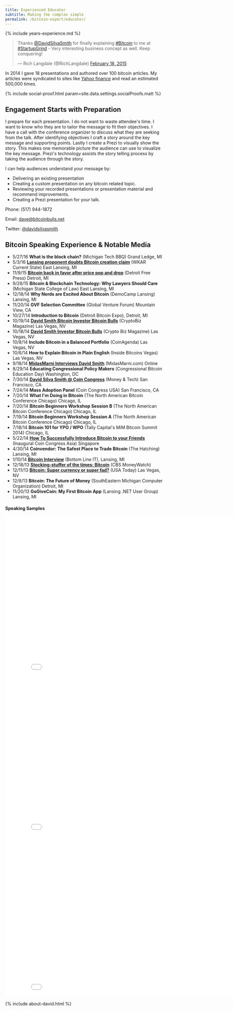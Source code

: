 ```yaml
---
title: Experienced Educator
subtitle: Making the complex simple
permalink: /bitcoin-expert/educator/
---
```


{% include years-experience.md %}

<blockquote class="twitter-tweet" lang="en"><p>Thanks <a href="https://twitter.com/DavidSilvaSmith">@DavidSilvaSmith</a> for finally explaining <a href="https://twitter.com/hashtag/Bitcoin?src=hash">#Bitcoin</a> to me at <a href="https://twitter.com/hashtag/StartupGrind?src=hash">#StartupGrind</a> - Very interesting business concept as well. Keep conquering!</p>&mdash; Rich Langdale (@RichLangdale) <a href="https://twitter.com/RichLangdale/status/568173715709677568">February 18, 2015</a></blockquote>
<script async src="//platform.twitter.com/widgets.js" charset="utf-8"></script>

In 2014 I gave 18 presentations and authored over 100 bitcoin articles. My articles were syndicated to sites like [Yahoo finance](https://www.google.com/search?safe=off&q=site%3Afinance.yahoo.com%20%22david%20smith%22%20bitcoin&rct=j) and read an estimated 500,000 times.

{% include social-proof.html param=site.data.settings.socialProofs.matt %} 

## Engagement Starts with Preparation

I prepare for each presentation. I do not want to waste attendee's time. I want to know who they are to tailor the message to fit their objectives. I have a call with the conference organizer to discuss what they are seeking from the talk. After identifying objectives I craft a story around the key message and supporting points. Lastly I create a Prezi to visually show the story. This makes one memorable picture the audience can use to visualize the key message. Prezi's technology assists the story telling process by taking the audience through the story.

I can help audiences understand your message by:

 * Delivering an existing presentation
 * Creating a custom presentation on any bitcoin related topic.
 * Reviewing your recorded presentations or presentation material and recommend improvements.
 * Creating a Prezi presentation for your talk.

Phone: (517) 944-1872

Email: <dave@bitcoinbulls.net>

Twitter: [@davidsilvasmith](http://www.twitter.com/davidsilvasmith)

## Bitcoin Speaking Experience & Notable Media
* 5/27/16 **What is the block chain?** (Michigan Tech BBQ) Grand Ledge, MI
* 5/3/16 **[Lansing proponent doubts Bitcoin creation claim](http://wkar.org/post/lansing-proponent-doubts-bitcoin-creation-claim)** (WKAR Current State) East Lansing, MI
* 11/9/15 **[Bitcoin back in favor after price pop and drop](http://www.freep.com/story/money/business/2015/11/08/bitcoin-back-detroit-after-price-pop-and-drop/75224930/)** (Detroit Free Press) Detroit, MI
* 9/28/15 **Bitcoin & Blockchain Technology: Why Lawyers Should Care** (Michigan State College of Law) East Lansing, MI
* 12/18/14 **Why Nerds are Excited About Bitcoin** (DemoCamp Lansing) Lansing, MI
* 11/20/14 **GVF Selection Committee** (Global Venture Forum) Mountain View, CA
* 10/27/14 **Introduction to Bitcoin** (Detroit Bitcoin Expo), Detroit, MI
* 10/19/14 **[David Smith Bitcoin Investor Bitcoin Bulls](https://www.youtube.com/watch?v=i_4aIKMoVb4)** (CryptoBiz Magazine) Las Vegas, NV
* 10/18/14 **[David Smith Investor Bitcoin Bulls](http://cryptobizmagazine.com/david-smith-investor-bitcoin-bulls/)** (Crypto Biz Magazine) Las Vegas, NV
* 10/8/14 **Include Bitcoin in a Balanced Portfolio** (CoinAgenda) Las Vegas, NV 
* 10/6/14 **How to Explain Bitcoin in Plain English** (Inside Bitcoins Vegas) Las Vegas, NV 
* 9/18/14 **[MidasMarni Interviews David Smith](http://midasmarni.com/event/midasmarni-interviews-david-smith-bitcoinbulls/)** (MidasMarni.com) Online
* 8/29/14 **Educating Congressional Policy Makers** (Congressional Bitcoin Education Day) Washington, DC
* 7/30/14 **[David Silva Smith @ Coin Congress](http://moneyandtech.com/david-silva-smith-of-so-whats-bitcoin-coin-congress/)** (Money & Tech) San Francisco, CA
* 7/24/14 **Mass Adoption Panel** (Coin Congress USA) San Francisco, CA
* 7/20/14 **What I'm Doing in Bitcoin** (The North American Bitcoin Conference Chicago) Chicago, IL
* 7/20/14 **Bitcoin Beginners Workshop Session B** (The North American Bitcoin Conference Chicago) Chicago, IL
* 7/19/14 **Bitcoin Beginners Workshop Session A** (The North American Bitcoin Conference Chicago) Chicago, IL
* 7/18/14 **Bitcoin 101 for YPO / WPO** (Tally Capital's MiM Bitcoin Summit 2014) Chicago, IL
* 5/22/14 **[How To Successfully Introduce Bitcoin to your Friends](https://www.youtube.com/watch?v=e-PXjJLF-bo)** (Inaugural Coin Congress Asia) Singapore
* 4/30/14 **Coinvendor: The Safest Place to Trade Bitcoin** (The Hatching) Lansing, MI
* 1/10/14 **[Bitcoin Interview](http://www.michiganbusinessnetwork.com/radio/2014/01/28/Bottom_Line_IT_S3_David_Smith)** (Bottom Line IT), Lansing, MI
* 12/18/13 **[Stocking-stuffer of the times: Bitcoin](http://www.cbsnews.com/news/stocking-stuffer-of-the-times-bitcoin/)** (CBS MoneyWatch)
* 12/11/13 **[Bitcoin: Super currency or super fad?](http://www.usatoday.com/story/news/nation/2013/12/10/bitcoin-entrepreneurs-seek-mainstream-acceptance/3971121/)** (USA Today) Las Vegas, NV
* 12/8/13 **Bitcoin: The Future of Money** (SouthEastern Michigan Computer Organization) Detroit, MI
* 11/20/13 **GoGiveCoin: My First Bitcoin App** (Lansing .NET User Group) Lansing, MI

#### Speaking Samples
<iframe width="854" height="510" src="//www.youtube.com/embed/e-PXjJLF-bo" frameborder="0" allowfullscreen></iframe>
<iframe width="854" height="510" src="//www.youtube.com/embed/EFraiyAD9oY" frameborder="0" allowfullscreen></iframe>
<iframe width="854" height="510" src="//www.youtube.com/embed/vBED1r6LWWg" frameborder="0" allowfullscreen></iframe>

{% include about-david.html %}